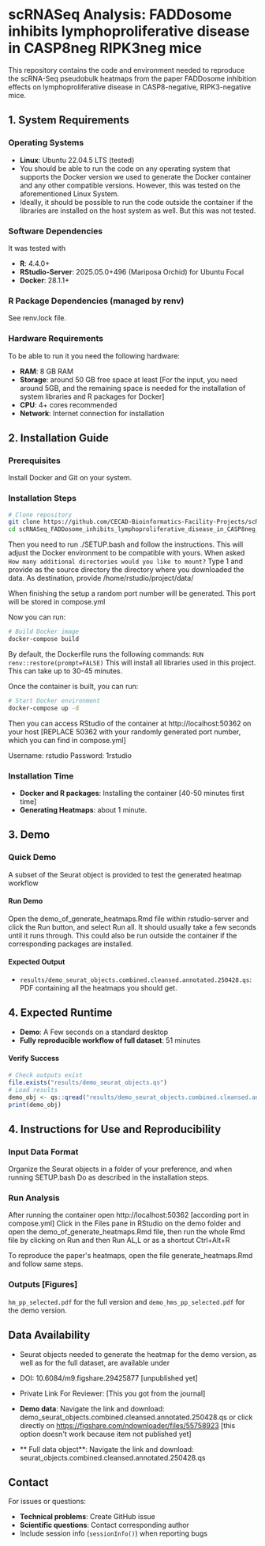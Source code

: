 # scRNASeq Analysis: FADDosome inhibits lymphoproliferative disease in CASP8neg RIPK3neg mice

This repository contains the code and environment needed to reproduce the scRNA-Seq pseudobulk heatmaps from the paper FADDosome inhibition effects on lymphoproliferative disease in CASP8-negative, RIPK3-negative mice.

## 1. System Requirements

### Operating Systems 
- **Linux**: Ubuntu 22.04.5 LTS (tested)
- You should be able to run the code on any operating system that supports the Docker version we used to generate the Docker container and any other compatible versions. However, this was tested on the aforementioned Linux System.
- Ideally, it should be possible to run the code outside the container if the libraries are installed on the host system as well. But this was not tested.

### Software Dependencies
It was tested with
- **R**: 4.4.0+ 
- **RStudio-Server**: 2025.05.0+496 (Mariposa Orchid) for Ubuntu Focal
- **Docker**: 28.1.1+

### R Package Dependencies (managed by renv)
See renv.lock file.

### Hardware Requirements
To be able to run it you need the following hardware:
- **RAM**: 8 GB RAM
- **Storage**: around 50 GB free space at least 
[For the input, you need around 5GB, and the remaining space is needed for the installation of system libraries and R packages for Docker]
- **CPU**: 4+ cores recommended
- **Network**: Internet connection for installation

## 2. Installation Guide

### Prerequisites
Install Docker and Git on your system. 

### Installation Steps

```bash
# Clone repository
git clone https://github.com/CECAD-Bioinformatics-Facility-Projects/scRNASeq_FADDosome_inhibits_lymphoproliferative_disease_in_CASP8neg_RIPK3neg_mice.git
cd scRNASeq_FADDosome_inhibits_lymphoproliferative_disease_in_CASP8neg_RIPK3neg_mice
```
Then you need to run ./SETUP.bash and follow the instructions. This will adjust
the Docker environment to be compatible with yours. When asked
`How many additional directories would you like to mount?` Type 1 and provide
as the source directory the directory where you downloaded the data. As destination,
provide /home/rstudio/project/data/

When finishing the setup a random port number will be generated. This port will
be stored in compose.yml

Now you can run:
```bash
# Build Docker image
docker-compose build
```

By default, the Dockerfile runs the following commands:
`RUN renv::restore(prompt=FALSE)`
This will install all libraries used in this project. This can take up to 30-45 minutes. 

Once the container is built, you can run:
```bash
# Start Docker environment
docker-compose up -d
```

Then you can access RStudio of the container at http://localhost:50362 on your host 
[REPLACE 50362 with your randomly generated port number, which you can find
in compose.yml]

Username: rstudio
Password: 1rstudio


### Installation Time

- **Docker and R packages**: Installing the container [40-50 minutes first time]
- **Generating Heatmaps**: about 1 minute.


## 3. Demo

### Quick Demo
A subset of the Seurat object is provided to test the generated heatmap workflow

#### Run Demo
Open the demo_of_generate_heatmaps.Rmd file within rstudio-server and click
the Run button, and select Run all. It should usually take a few seconds until it
runs through. This could also be run outside the container if the corresponding
packages are installed.


#### Expected Output
- `results/demo_seurat_objects.combined.cleansed.annotated.250428.qs`: PDF
containing all the heatmaps you should get.

## 4. Expected Runtime
- **Demo**: A Few seconds on a standard desktop
- **Fully reproducible workflow of full dataset**: 51 minutes

#### Verify Success
```r
# Check outputs exist
file.exists("results/demo_seurat_objects.qs")
# Load results
demo_obj <- qs::qread("results/demo_seurat_objects.combined.cleansed.annotated.250428.qs")
print(demo_obj)
```

## 4. Instructions for Use and Reproducibility

### Input Data Format

Organize the Seurat objects in a folder of your preference, and when running
SETUP.bash Do as described in the installation steps.

### Run Analysis
After running the container open http://localhost:50362 [according port in compose.yml]
Click in the Files pane in RStudio on the demo folder and open the demo_of_generate_heatmaps.Rmd
file, then run the whole Rmd file by clicking on Run and then Run AL,L or as a shortcut
Ctrl+Alt+R

To reproduce the paper's heatmaps, open the file generate_heatmaps.Rmd and follow
same steps.

### Outputs [Figures]
`hm_pp_selected.pdf` for the full version and `demo_hms_pp_selected.pdf` for the demo version.


## Data Availability

- Seurat objects needed to generate the heatmap for the demo version, as well as
for the full dataset, are available under
- DOI: 10.6084/m9.figshare.29425877 [unpublished yet]
- Private Link For Reviewer: [This you got from the journal]

- **Demo data**: Navigate the link and download: demo_seurat_objects.combined.cleansed.annotated.250428.qs 
or click directly on https://figshare.com/ndownloader/files/55758923 [this option doesn't work because item not published yet]

- ** Full data object**:  Navigate the link and download: seurat_objects.combined.cleansed.annotated.250428.qs 

## Contact

For issues or questions:
- **Technical problems**: Create GitHub issue
- **Scientific questions**: Contact corresponding author
- Include session info (`sessionInfo()`) when reporting bugs
